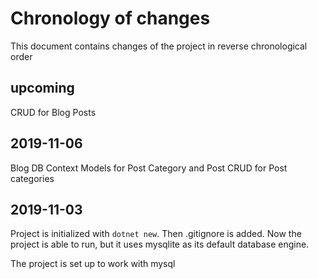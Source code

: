 # Chronology of changes

This document contains changes of the project in reverse chronological order

## upcoming

CRUD for Blog Posts

## 2019-11-06

Blog DB Context
Models for Post Category and Post
CRUD for Post categories

## 2019-11-03

Project is initialized with `dotnet new`. Then .gitignore is added. Now the project is able to run, but it uses mysqlite as its default database engine.

The project is set up to work with mysql 
